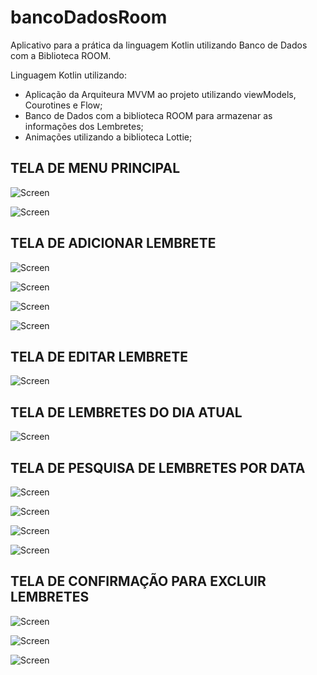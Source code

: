 # bancoDadosRoom
Aplicativo para a prática da linguagem Kotlin utilizando Banco de Dados com a Biblioteca ROOM.

Linguagem Kotlin utilizando:
- Aplicação da Arquiteura MVVM ao projeto utilizando viewModels, Courotines e Flow;
- Banco de Dados com a biblioteca ROOM para armazenar as informações dos Lembretes;
- Animações utilizando a biblioteca Lottie;

## TELA DE MENU PRINCIPAL

![Screen](screen/imagem01.png)

![Screen](screen/imagem02.png)

## TELA DE ADICIONAR LEMBRETE

![Screen](screen/imagem03.png)

![Screen](screen/imagem04.png)

![Screen](screen/imagem05.png)

![Screen](screen/imagem06.png)

## TELA DE EDITAR LEMBRETE

![Screen](screen/imagem07.png)

## TELA DE LEMBRETES DO DIA ATUAL

![Screen](screen/imagem08.png)

## TELA DE PESQUISA DE LEMBRETES POR DATA

![Screen](screen/imagem09.png)

![Screen](screen/imagem10.png)

![Screen](screen/imagem11.png)

![Screen](screen/imagem12.png)

## TELA DE CONFIRMAÇÃO PARA EXCLUIR LEMBRETES

![Screen](screen/imagem13.png)

![Screen](screen/imagem14.png)

![Screen](screen/imagem15.png)
